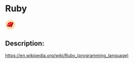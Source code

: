# Ruby

![Ruby](images/Ruby.png)

## Description:
https://en.wikipedia.org/wiki/Ruby_(programming_language)

